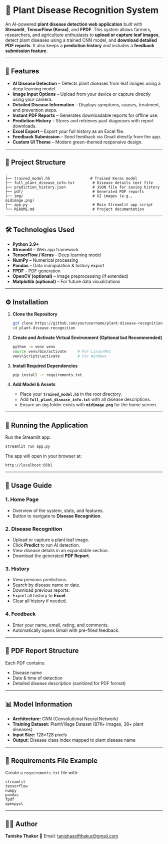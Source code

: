 # 🌿 Plant Disease Recognition System

An AI-powered **plant disease detection web application** built with **Streamlit**, **TensorFlow (Keras)**, and **FPDF**.
This system allows farmers, researchers, and agriculture enthusiasts to **upload or capture leaf images**, detect plant diseases using a trained CNN model, and **download detailed PDF reports**.
It also keeps a **prediction history** and includes a **feedback submission feature**.

---

## 📌 Features

* **AI Disease Detection** – Detects plant diseases from leaf images using a deep learning model.
* **Image Input Options** – Upload from your device or capture directly using your camera.
* **Detailed Disease Information** – Displays symptoms, causes, treatment, and prevention steps.
* **Instant PDF Reports** – Generates downloadable reports for offline use.
* **Prediction History** – Stores and retrieves past diagnoses with report downloads.
* **Excel Export** – Export your full history as an Excel file.
* **Feedback Submission** – Send feedback via Gmail directly from the app.
* **Custom UI Theme** – Modern green-themed responsive design.

---

## 📂 Project Structure

```
.
├── trained_model.h5                  # Trained Keras model
├── full_plant_disease_info.txt        # Disease details text file
├── prediction_history.json            # JSON file for saving history
├── pdf/                               # Generated PDF reports
├── img/                               # UI images (e.g., midimage.png)
├── app.py                             # Main Streamlit app script
└── README.md                          # Project documentation
```

---

## 🛠️ Technologies Used

* **Python 3.9+**
* **Streamlit** – Web app framework
* **TensorFlow / Keras** – Deep learning model
* **NumPy** – Numerical processing
* **Pandas** – Data manipulation & history export
* **FPDF** – PDF generation
* **OpenCV (optional)** – Image preprocessing (if extended)
* **Matplotlib (optional)** – For future data visualizations

---

## ⚙️ Installation

1. **Clone the Repository**

   ```bash
   git clone https://github.com/yourusername/plant-disease-recognition.git
   cd plant-disease-recognition
   ```

2. **Create and Activate Virtual Environment (Optional but Recommended)**

   ```bash
   python -m venv venv
   source venv/bin/activate     # For Linux/Mac
   venv\Scripts\activate        # For Windows
   ```

3. **Install Required Dependencies**

   ```bash
   pip install -r requirements.txt
   ```

4. **Add Model & Assets**

   * Place your **`trained_model.h5`** in the root directory.
   * Add **`full_plant_disease_info.txt`** with all disease descriptions.
   * Ensure an `img` folder exists with **`midimage.png`** for the home screen.

---

## 🚀 Running the Application

Run the Streamlit app:

```bash
streamlit run app.py
```

The app will open in your browser at:

```
http://localhost:8501
```

---

## 📖 Usage Guide

### **1. Home Page**

* Overview of the system, stats, and features.
* Button to navigate to **Disease Recognition**.

### **2. Disease Recognition**

* Upload or capture a plant leaf image.
* Click **Predict** to run AI detection.
* View disease details in an expandable section.
* Download the generated **PDF Report**.

### **3. History**

* View previous predictions.
* Search by disease name or date.
* Download previous reports.
* Export all history to **Excel**.
* Clear all history if needed.

### **4. Feedback**

* Enter your name, email, rating, and comments.
* Automatically opens Gmail with pre-filled feedback.

---

## 📑 PDF Report Structure

Each PDF contains:

* Disease name
* Date & time of detection
* Detailed disease description (sanitized for PDF format)

---

## 📊 Model Information

* **Architecture:** CNN (Convolutional Neural Network)
* **Training Dataset:** PlantVillage Dataset (87K+ images, 38+ plant diseases)
* **Input Size:** 128×128 pixels
* **Output:** Disease class index mapped to plant disease name

---

## 📜 Requirements File Example

Create a `requirements.txt` file with:

```
streamlit
tensorflow
numpy
pandas
fpdf
openpyxl
```

---

## 👩‍💻 Author

**Tanisha Thakur**
📧 Email: [tanishaselfthakur@gmail.com](mailto:tanishaselfthakur@gmail.com)

